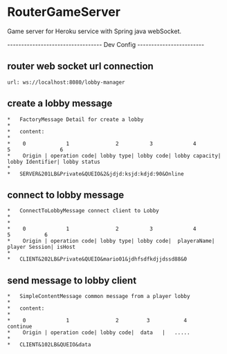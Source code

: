 # RouterGameServer
Game server for Heroku service with Spring java webSocket.

----------------------------------  Dev Config ------------------------

## router web socket url connection 

    url: ws://localhost:8080/lobby-manager

## create a lobby message 

    *   FactoryMessage Detail for create a lobby
    *
    *   content:
    *
    *    0             1               2          3             4             5                6
    *    Origin | operation code| lobby type| lobby code| lobby capacity| lobby Identifier| lobby status
    *
    *   SERVER&201LB&Private&QUEIO&2&jdjd:ksjd:kdjd:90&Online

## connect to lobby message 

    *   ConnectToLobbyMessage connect client to Lobby
    *
    *
    *    0             1               2          3             4             5           6
    *    Origin | operation code| lobby type| lobby code|  playeraName| player Session| isHost
    *
    *   CLIENT&202LB&Private&QUEIO&mario01&jdhfsdfkdjjdssd88&0
 
 ## send message to lobby client
 
    *   SimpleContentMessage common message from a player lobby
    *
    *   content:
    *
    *    0             1               2         3           4        continue
    *    Origin | operation code| lobby code|  data   |   .....
    *
    *   CLIENT&102LB&QUEIO&data